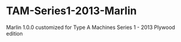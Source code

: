 # TAM-Series1-2013-Marlin
Marlin 1.0.0 customized for Type A Machines Series 1 - 2013 Plywood edition
